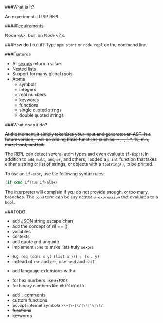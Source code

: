 ###What is it?

An experimental LISP REPL.

####Requirements

Node v6.x, built on Node v7.x.

###How do I run it?
Type `npm start` or `node repl` on the command line.

###Features
 * All [sexprs](https://en.wikipedia.org/wiki/S-expression) return a value
 * Nested lists
 * Support for many global roots
 * Atoms
   - symbols
   - integers
   - real numbers
   - keywords
   - functions
   - single quoted strings
   - double quoted strings

###What does it do?

~~At the moment, it simply tokenizes your input and generates an AST. In a future version, I will be adding basic functions such as: +, -, /, *, %, min, max, head, and tail.~~

The REPL can detect several atom types and even evaluate `if-exprs`. In addition to `add`, `mult`, `and`, `or`, and others, I added a `print` function that takes either a string or list of strings, or objects with a `toString()`, to be printed.

To use an `if-expr`, use the following syntax rules:

```lisp
(if cond ifTrue ifFalse)
```
The interpreter will complain if you do not provide enough, or too many, branches. The `cond` term can be any nested `s-expression` that evaluates to a `bool`.

###TODO
 * add [JSON](http://www.json.org/) string escape chars
 * add the concept of nil == ()
 * variables
 * contexts
 * add quote and unquote
 * implement `cons` to make lists truly `sexprs`
  - e.g. `(eq (cons x y) (list x y)) ; (x . y)`
  - instead of `car` and `cdr`, use `head` and `tail`
 * add language extensions with `#`
  - for hex numbers like `#xF2D5`
  - for binary numbers like `#b101001010`
 * add `;` comments
 * custom functions
 * accept internal symbols `/\+|\-|\/|\*|\%|\!/`
 * ~~functions~~
 * ~~keywords~~
